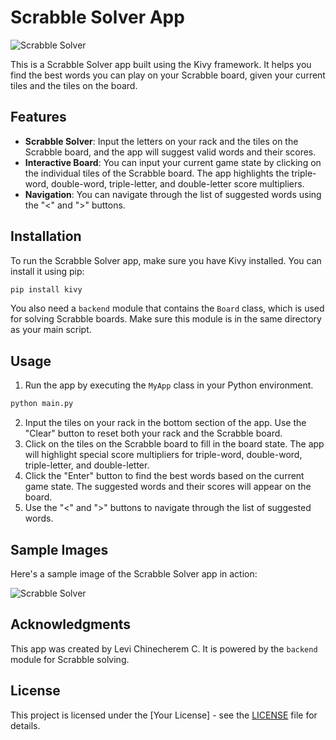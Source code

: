 
# Scrabble Solver App

![Scrabble Solver](sample_image.png)

This is a Scrabble Solver app built using the Kivy framework. It helps you find the best words you can play on your Scrabble board, given your current tiles and the tiles on the board.

## Features

- **Scrabble Solver**: Input the letters on your rack and the tiles on the Scrabble board, and the app will suggest valid words and their scores.
- **Interactive Board**: You can input your current game state by clicking on the individual tiles of the Scrabble board. The app highlights the triple-word, double-word, triple-letter, and double-letter score multipliers.
- **Navigation**: You can navigate through the list of suggested words using the "<" and ">" buttons.

## Installation

To run the Scrabble Solver app, make sure you have Kivy installed. You can install it using pip:

```bash
pip install kivy
```

You also need a `backend` module that contains the `Board` class, which is used for solving Scrabble boards. Make sure this module is in the same directory as your main script.

## Usage

1. Run the app by executing the `MyApp` class in your Python environment.

```bash
python main.py
```

2. Input the tiles on your rack in the bottom section of the app. Use the "Clear" button to reset both your rack and the Scrabble board.
3. Click on the tiles on the Scrabble board to fill in the board state. The app will highlight special score multipliers for triple-word, double-word, triple-letter, and double-letter.
4. Click the "Enter" button to find the best words based on the current game state. The suggested words and their scores will appear on the board.
5. Use the "<" and ">" buttons to navigate through the list of suggested words.

## Sample Images

Here's a sample image of the Scrabble Solver app in action:

![Scrabble Solver](sample_image.png)

## Acknowledgments

This app was created by Levi Chinecherem C. It is powered by the `backend` module for Scrabble solving.

## License

This project is licensed under the [Your License] - see the [LICENSE](LICENSE) file for details.
